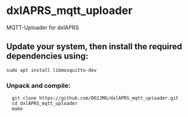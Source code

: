 # dxlAPRS_mqtt_uploader
MQTT-Uploader for dxlAPRS


## Update your system, then install the required dependencies using:

```
sudo apt install libmosquitto-dev 
```

### Unpack and compile:

```
  git clone https://github.com/DO2JMG/dxlAPRS_mqtt_uploader.git
  cd dxlAPRS_mqtt_uploader
  make
```
